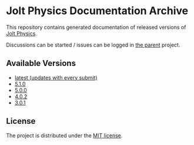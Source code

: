 # Jolt Physics Documentation Archive

This repository contains generated documentation of released versions of [Jolt Physics](https://github.com/jrouwe/JoltPhysics).

Discussions can be started / issues can be logged in [the parent](https://github.com/jrouwe/JoltPhysics) project.

## Available Versions

- [latest (updates with every submit)](https://jrouwe.github.io/JoltPhysics/)
- [5.1.0](https://jrouwe.github.io/JoltPhysicsDocs/5.1.0/)
- [5.0.0](https://jrouwe.github.io/JoltPhysicsDocs/5.0.0/)
- [4.0.2](https://jrouwe.github.io/JoltPhysicsDocs/4.0.2/)
- [3.0.1](https://jrouwe.github.io/JoltPhysicsDocs/3.0.1/)

## License

The project is distributed under the [MIT license](LICENSE).
